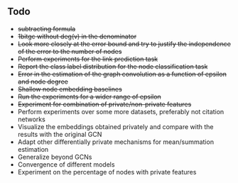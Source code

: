 ## Todo
- ~~subtracting formula~~
- ~~1bitgc without deg(v) in the denominator~~
- ~~Look more closely at the error bound and try to justify the independence of the error to the number of nodes~~
- ~~Perform experiments for the link prediction task~~
- ~~Report the class label distribution for the node classification task~~
- ~~Error in the estimation of the graph convolution as a function of epsilon and node degree~~
- ~~Shallow node embedding baselines~~
- ~~Run the experiments for a wider range of epsilon~~
- ~~Experiment for combination of private/non-private features~~
- Perform experiments over some more datasets, preferably not citation networks
- Visualize the embeddings obtained privately and compare with the results with the original GCN
- Adapt other differentially private mechanisms for mean/summation estimation
- Generalize beyond GCNs
- Convergence of different models
- Experiment on the percentage of nodes with private features
